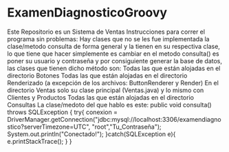 # ExamenDiagnosticoGroovy
Este Repositorio es un Sistema de Ventas
Instrucciones para correr el programa sin problemas:
Hay clases que no se les fue implementada la clase/metodo consulta de forma general y la tienen en su respectiva clase, lo que tiene que hacer simplemente es cambiar en el metodo consulta() es poner su usuario y contraseña y por consiguiente generar la base de datos, las clases que tienen dicho método son: 
Todas las que están alojadas en el directorio Botones
Todas las que están alojadas en el directorio  Renderizado (a excepción de los archivos: ButtonRenderer y Render)
En el directorio Ventas solo su clase principal (Ventas.java) y lo mismo con Clientes y Productos
Todas las que están alojadas en el directorio Consultas
La clase/medoto del que hablo es este:
public  void consulta() throws SQLException {
    try{
        conexion = DriverManager.getConnection("jdbc:mysql://localhost:3306/examendiagnostico?serverTimezone=UTC",
                "root","Tu_Contraseña");
        System.out.println("Conectado!");
    }catch(SQLException e){
        e.printStackTrace();
    }      }
    
    
